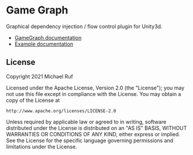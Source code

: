 # Game Graph

Graphical dependency injection / flow control plugin for Unity3d.

* [GameGraph documentation](./GameGraph/README.md)
* [Example documentation](./Example/README.md)

## License

Copyright 2021 Michael Ruf

Licensed under the Apache License, Version 2.0 (the "License");
you may not use this file except in compliance with the License.
You may obtain a copy of the License at

    http://www.apache.org/licenses/LICENSE-2.0

Unless required by applicable law or agreed to in writing, software
distributed under the License is distributed on an "AS IS" BASIS,
WITHOUT WARRANTIES OR CONDITIONS OF ANY KIND, either express or implied.
See the License for the specific language governing permissions and
limitations under the License.

